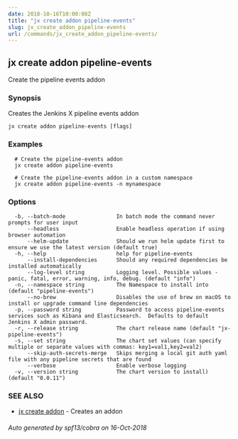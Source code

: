 ```yaml
---
date: 2018-10-16T10:00:08Z
title: "jx create addon pipeline-events"
slug: jx_create_addon_pipeline-events
url: /commands/jx_create_addon_pipeline-events/
---
```

## jx create addon pipeline-events

Create the pipeline events addon

### Synopsis

Creates the Jenkins X pipeline events addon

```
jx create addon pipeline-events [flags]
```

### Examples

```
  # Create the pipeline-events addon
  jx create addon pipeline-events
  
  # Create the pipeline-events addon in a custom namespace
  jx create addon pipeline-events -n mynamespace
```

### Options

```
  -b, --batch-mode                In batch mode the command never prompts for user input
      --headless                  Enable headless operation if using browser automation
      --helm-update               Should we run helm update first to ensure we use the latest version (default true)
  -h, --help                      help for pipeline-events
      --install-dependencies      Should any required dependencies be installed automatically
      --log-level string          Logging level. Possible values - panic, fatal, error, warning, info, debug. (default "info")
  -n, --namespace string          The Namespace to install into (default "pipeline-events")
      --no-brew                   Disables the use of brew on macOS to install or upgrade command line dependencies
  -p, --password string           Password to access pipeline-events services such as Kibana and Elasticsearch.  Defaults to default Jenkins X admin password.
  -r, --release string            The chart release name (default "jx-pipeline-events")
  -s, --set string                The chart set values (can specify multiple or separate values with commas: key1=val1,key2=val2)
      --skip-auth-secrets-merge   Skips merging a local git auth yaml file with any pipeline secrets that are found
      --verbose                   Enable verbose logging
  -v, --version string            The chart version to install) (default "0.0.11")
```

### SEE ALSO

* [jx create addon](/commands/jx_create_addon/)	 - Creates an addon

###### Auto generated by spf13/cobra on 16-Oct-2018
